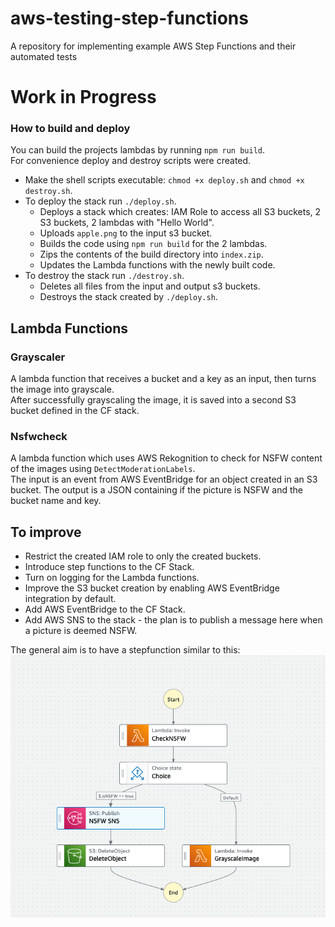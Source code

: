 # aws-testing-step-functions
A repository for implementing example AWS Step Functions and their automated tests

# Work in Progress

### How to build and deploy
You can build the projects lambdas by running `npm run build`.  
For convenience deploy and destroy scripts were created.  
- Make the shell scripts executable: `chmod +x deploy.sh` and `chmod +x destroy.sh`.
- To deploy the stack run `./deploy.sh`.
    - Deploys a stack which creates: IAM Role to access all S3 buckets, 2 S3 buckets, 2 lambdas with "Hello World".
    - Uploads `apple.png` to the input s3 bucket.
    - Builds the code using `npm run build` for the 2 lambdas.
    - Zips the contents of the build directory into `index.zip`.
    - Updates the Lambda functions with the newly built code.
- To destroy the stack run `./destroy.sh`.
    - Deletes all files from the input and output s3 buckets.
    - Destroys the stack created by `./deploy.sh`.

## Lambda Functions

### Grayscaler
A lambda function that receives a bucket and a key as an input, then turns the image into grayscale.  
After successfully grayscaling the image, it is saved into a second S3 bucket defined in the CF stack.  

### Nsfwcheck
A lambda function which uses AWS Rekognition to check for NSFW content of the images using `DetectModerationLabels`.  
The input is an event from AWS EventBridge for an object created in an S3 bucket.
The output is a JSON containing if the picture is NSFW and the bucket name and key.

## To improve
- Restrict the created IAM role to only the created buckets.
- Introduce step functions to the CF Stack.
- Turn on logging for the Lambda functions.
- Improve the S3 bucket creation by enabling AWS EventBridge integration by default.
- Add AWS EventBridge to the CF Stack.
- Add AWS SNS to the stack - the plan is to publish a message here when a picture is deemed NSFW.

The general aim is to have a stepfunction similar to this:  
![A picture of the planned stepfunction](docs/sf-plan.png)